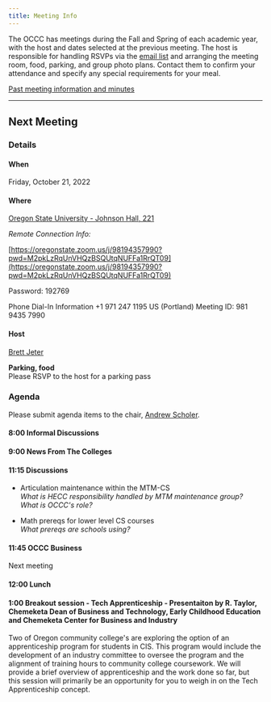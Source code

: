 ```yaml
---
title: Meeting Info
---
```


The OCCC has meetings during the Fall and Spring of each academic year, with the
host and dates selected at the previous meeting. The host is responsible for
handling RSVPs via the [email list](https://it.engineering.oregonstate.edu/mailman/listinfo/occc)
and arranging the meeting room, food, parking,
and group photo plans. Contact them to confirm your attendance and specify any
special requirements for your meal.

[Past meeting information and minutes](past.md)

--------------------

## Next Meeting

### Details

#### When

Friday, October 21, 2022

#### Where

[Oregon State University - Johnson Hall, 221](https://www.google.com/maps/place/Johnson+Hall/@44.5678799,-123.2796073,15z/data=!4m2!3m1!1s0x0:0x1b54f09efe25db41?sa=X&ved=2ahUKEwjxk7mlhOj6AhXULH0KHbmzDrUQ_BJ6BAhnEAU)

*Remote Connection Info:*

[https://oregonstate.zoom.us/j/98194357990?pwd=M2pkLzRqUnVHQzBSQUtqNUFFa1RrQT09](https://oregonstate.zoom.us/j/98194357990?pwd=M2pkLzRqUnVHQzBSQUtqNUFFa1RrQT09)

Password: 192769

Phone Dial-In Information
+1 971 247 1195 US (Portland)
Meeting ID: 981 9435 7990

#### Host

[Brett Jeter](mailto:Brett.Jeter@oregonstate.edu)

**Parking, food**  
Please RSVP to the host for a parking pass

### Agenda

Please submit agenda items to the chair, [Andrew Scholer](mailto:andrew.scholer@chemeketa.edu).

#### 8:00 Informal Discussions

#### 9:00 News From The Colleges

#### 11:15 Discussions

* Articulation maintenance within the MTM-CS  
  *What is HECC responsibility handled by MTM maintenance group?  
  What is OCCC's role?*
  
* Math prereqs for lower level CS courses  
  *What prereqs are schools using?*

#### 11:45 OCCC Business

Next meeting

#### 12:00 Lunch

#### 1:00 Breakout session - Tech Apprenticeship - Presentaiton by R. Taylor, Chemeketa Dean of Business and Technology, Early Childhood Education and Chemeketa Center for Business and Industry

Two of Oregon community college's are exploring the option of an apprenticeship program for students in CIS. This program would include the development of an industry committee to oversee the program and the alignment of training hours to community college coursework. We will provide a brief overview of apprenticeship and the work done so far, but this session will primarily be an opportunity for you to weigh in on the Tech Apprenticeship concept.
